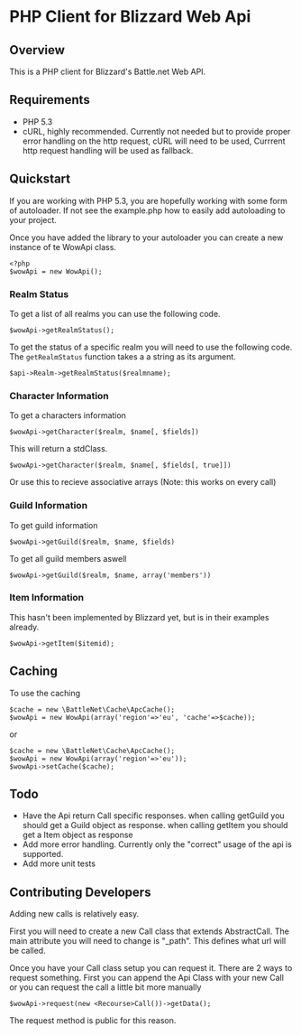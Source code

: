 PHP Client for Blizzard Web Api
===============================

Overview
--------
This is a PHP client for Blizzard's Battle.net Web API.

Requirements
------------
* PHP 5.3
* cURL, highly recommended. Currently not needed but to provide proper error handling
  on the http request, cURL will need to be used, Currrent http request handling will be used as fallback.

Quickstart
----------
If you are working with PHP 5.3, you are hopefully working with some form of autoloader.
If not see the example.php how to easily add autoloading to your project.

Once you have added the library to your autoloader you can create a new instance 
of te WowApi class.

	<?php
	$wowApi = new WowApi();

### Realm Status
To get a list of all realms you can use the following code.

	$wowApi->getRealmStatus();
To get the status of a specific realm you will need to use the following code.
The `getRealmStatus` function takes a a string as its argument. 

	$api->Realm->getRealmStatus($realmname);
	
### Character Information
To get a characters information

	$wowApi->getCharacter($realm, $name[, $fields])
This will return a stdClass. 

	$wowApi->getCharacter($realm, $name[, $fields[, true]])
Or use this to recieve associative arrays
(Note: this works on every call)

### Guild Information
To get guild information
	
	$wowApi->getGuild($realm, $name, $fields)
To get all guild members aswell

	$wowApi->getGuild($realm, $name, array('members'))

### Item Information
This hasn't been implemented by Blizzard yet, but is in their examples already.

	$wowApi->getItem($itemid);

Caching
--------

To use the caching

	$cache = new \BattleNet\Cache\ApcCache();
	$wowApi = new WowApi(array('region'=>'eu', 'cache'=>$cache));
or

	$cache = new \BattleNet\Cache\ApcCache();
	$wowApi = new WowApi(array('region'=>'eu'));
	$wowApi->setCache($cache);	
	
Todo
----

- Have the Api return Call specific responses. 
when calling getGuild you should get a Guild object as response.
when calling getItem you should get a Item object as response
- Add more error handling.
Currently only the "correct" usage of the api is supported.
- Add more unit tests

Contributing Developers
-----------------------

Adding new calls is relatively easy.

First you will need to create a new <Resource>Call class that extends AbstractCall.
The main attribute you will need to change is "_path". This defines what url will be called.

Once you have your Call class setup you can request it.
There are 2 ways to request something.
First you can append the <Game>Api Class with your new <Resource>Call 
or you can request the call a little bit more manually

	$wowApi->request(new <Recourse>Call())->getData();
The request method is public for this reason.   